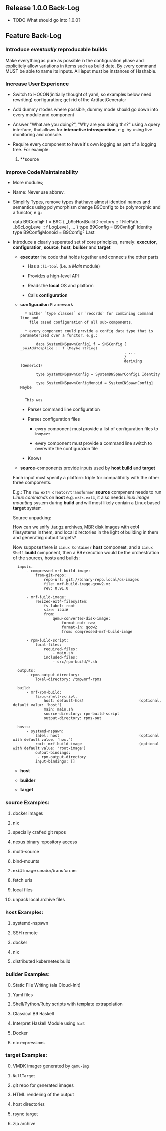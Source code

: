 
## Release 1.0.0 Back-Log

* TODO What should go into 1.0.0?

## Feature Back-Log

### Introduce _eventually_ reproducable builds

Make everything as pure as possible in the configuration phase
and explicitely allow variations in items such as build date. By every command MUST be able to name its
inputs. All input must be instances of Hashable.

### Increase User Experience

* Switch to HOCON(initially thought of yaml, so examples below need rewriting) configuration; get rid of the ArtifactGenerator

* Add dummy modes where possible, dummy mode should go down into every module and component

* Answer "What are you doing?", "Why are you doing this?"
  using a query interface, that allows for **interactive introspection**, e.g. by using live monitoring and
  console.

* Require every component to have it's own logging as part of a logging tree. For example:

   1. **source


### Improve Code Maintainability

* More modules;

* Name: Never use abbrev.

* Simplify Types, remove types that have almost identical names and semantics using polymorphism
  change B9Config to be polymorphic and a functor, e.g.:

    data B9ConfigF f = B9C { _b9cHostBuildDirectory :: f FilePath
                           , _b9cLogLevel           :: f LogLevel
                           , ...
                           }
    type B9Config       = B9ConfigF Identity
    type B9ConfigMonoid = B9ConfigF Last

* Introduce a clearly seperated set of core principles, namely:
   **executor**, **configuration**, **source**, **host**, **builder** and **target**

   * **executor** the code that holds together and connects the other parts

        * Has a `cli-tool` (i.e. a _Main_ module)

        * Provides a high-level API

        * Reads the **local** OS and platform

        * Calls **configuration**

    * **configuration** Framework

            * Either `type classes` or `records` for combining command line and
              file based configuration of all sub-components.

            * every component could provide a config data type that is parameterized over a functor, e.g.:

                 data SystemDNSpawnConfig1 f = SNSConfig { _snsAddToSplice :: f (Maybe String)
                                                         , ...
                                                         }
                                                         deriving (Generic1)

                 type SystemDNSpawnConfig = SystemDNSpawnConfig1 Identity

                 type SystemDNSpawnConfigMonoid = SystemDNSpawnConfig1 Maybe


            This way

        * Parses command line configuration

        * Parses configuration files

            * every component must provide a list of configuration files to inspect

            * every component must provide a command line switch to overwrite the configuration file

        * Knows

   * **source**-components provide inputs used by **host** **build** and **target**

    Each input must specify a platform triple for compatibility with the other three components.

    E.g.: The `raw ext4 creator/transformer` **source** component needs to run _Linux commands_ on **host**
    e.g. `mkfs.ext4`, it also needs _Linux image mounting_ system during **build** and will most likely
    contain a Linux based **target** system.

    Source unpacking:

    How can we unify .tar.gz archives, MBR disk images with ext4 filesystems in them, and local directories
    in the light of building in them and generating output targets?




    Now suppose there is `Linux Container` **host** component, and a `Linux Shell` **build** component,
    then a B9 execution would be the orchestration of the sources, hosts and builds:

        inputs:
            - compressed-mrf-build-image:
                from-git-repo:
                    repo-url: git://binary-repo.local/os-images
                    file: mrf-build-image.qcow2.xz
                    rev: 0.91.0

            - mrf-build-image:
                resized-ext4-filesystem:
                    fs-label: root
                    size: 12GiB
                    from:
                        qemu-converted-disk-image:
                            format-out: raw
                            format-in: qcow2
                            from: compressed-mrf-build-image

            - rpm-build-script:
                local-files:
                    required-files:
                        - main.sh
                    included-files:
                        - src/rpm-build/*.sh

        outputs:
            - rpms-output-directory:
                local-directory: /tmp/mrf-rpms

        build:
            - mrf-rpm-build:
                linux-shell-script:
                    host: default-host                         (optional, default value: 'host')
                    main: main.sh
                    source-directory: rpm-build-script
                    output-directory: rpms-out

        hosts:
            - systemd-nspawn:
                label: host                                    (optional with default value: 'host')
                root: mrf-build-image                          (optional with default value: 'root-image')
                output-bindings:
                 - rpm-output-directory
                input-bindings: []








   * **host**

   * **builder**

   * **target**


### **source** Examples:

1. docker images

2. nix

3. specially crafted git repos

4. nexus binary repository access

5. multi-source

6. bind-mounts

7. ext4 image creator/transformer

8. fetch urls

9. local files

10. unpack local archive files

### **host** Examples:

1. systemd-nspawn

2. SSH remote

3. docker

4. nix

5. distributed kubernetes build

### **builder** Examples:

0. Static File Writing (ala Cloud-Init)

1. Yaml files

2. Shell/Python/Ruby scripts with template extrapolation

3. Classical B9 Haskell

4. Interpret Haskell Module using `hint`

5. Docker

6. nix expressions

### **target** Examples:

0. VMDK images generated by `qemu-img`

1. `NullTarget`

2. git repo for generated images

3. HTML rendering of the output

4. host directories

5. rsync target

6. zip archive
